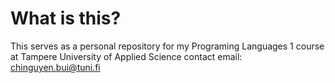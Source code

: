 # What is this?
This serves as a personal repository for my Programing Languages 1 course at Tampere University of Applied Science
contact email: chinguyen.bui@tuni.fi
